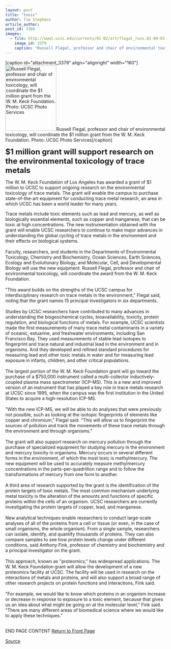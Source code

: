 ```yaml
---
layout: post
title: "toxic"
author: Tim Stephens
article_author: 
post_id: 3380
images:
  - file: http://www1.ucsc.edu/currents/01-02/art/flegal_russ.01-09-03.160.jpg
    image_id: 3379
    caption: "Russell Flegal, professor and chair of environmental toxicology, will coordinate the $1 million grant from the W. M. Keck Foundation. Photo: UCSC Photo Services"
---
```


[caption id="attachment_3379" align="alignright" width="160"]<a href="http://dev-ucsc-news.pantheonsite.io/wp-content/uploads/2001/09/flegal_russ.01-09-03.160.jpg"><img class="size-full wp-image-3379" src="http://dev-ucsc-news.pantheonsite.io/wp-content/uploads/2001/09/flegal_russ.01-09-03.160.jpg" alt="Russell Flegal, professor and chair of environmental toxicology, will coordinate the $1 million grant from the W. M. Keck Foundation. Photo: UCSC Photo Services" width="160" height="205" /></a>Russell Flegal, professor and chair of environmental toxicology, will coordinate the $1 million grant from the W. M. Keck Foundation. Photo: UCSC Photo Services[/caption]
<p>
  <font size="5"><b>$1 million grant will support research on the environmental toxicology of trace metals</b></font>
</p>
<p>
  The W. M. Keck Foundation of Los Angeles has awarded a grant of $1 million to UCSC to support ongoing research on the environmental toxicology of trace metals. The grant will enable the campus to purchase state-of-the-art equipment for conducting trace metal research, an area in which UCSC has been a world leader for many years.
</p>Trace metals include toxic elements such as lead and mercury, as well as biologically essential elements, such as copper and manganese, that can be toxic at high concentrations. The new instrumentation obtained with the grant will enable UCSC researchers to continue to make major advances in understanding the global cycling of trace metals in the environment and their effects on biological systems.<br>
<br>
Faculty, researchers, and students in the Departments of Environmental Toxicology, Chemistry and Biochemistry, Ocean Sciences, Earth Sciences, Ecology and Evolutionary Biology, and Molecular, Cell, and Developmental Biology will use the new equipment. Russell Flegal, professor and chair of environmental toxicology, will coordinate the award from the W. M. Keck Foundation.<br>
<br>
"This award builds on the strengths of the UCSC campus for interdisciplinary research on trace metals in the environment," Flegal said, noting that the grant names 15 principal investigators in six departments.<br>
<br>
Studies by UCSC researchers have contributed to many advances in understanding the biogeochemical cycles, bioavailability, toxicity, protein regulation, and biological functions of metals. For example, UCSC scientists made the first measurements of many trace metal contaminants in a variety of oceanic, estuarine, and freshwater environments, including San Francisco Bay. They used measurements of stable lead isotopes to fingerprint and trace natural and industrial lead in the environment and in organisms. And they developed and refined standard procedures for measuring lead and other toxic metals in water and for measuring lead exposure in infants, children, and other critical populations.<br>
<br>
The largest portion of the W. M. Keck Foundation grant will go toward the purchase of a $750,000 instrument called a multi-collector inductively-coupled plasma mass spectrometer (ICP-MS). This is a new and improved version of an instrument that has played a key role in trace metals research at UCSC since 1995, when the campus was the first institution in the United States to acquire a high-resolution ICP-MS.<br>
<br>
"With the new ICP-MS, we will be able to do analyses that were previously not possible, such as looking at the isotopic fingerprints of elements like copper and chromium," Flegal said. "This will allow us to fingerprint the sources of pollution and track the movements of these trace metals through the environment and through organisms."<br>
<br>
The grant will also support research on mercury pollution through the purchase of specialized equipment for studying mercury in the environment and mercury toxicity in organisms. Mercury occurs in several different forms in the environment, of which the most toxic is methylmercury. The new equipment will be used to accurately measure methylmercury concentrations in the parts-per-quadrillion range and to follow the transformations of mercury from one form to another.<br>
<br>
A third area of research supported by the grant is the identification of the protein targets of toxic metals. The most common mechanism underlying metal toxicity is the alteration of the amounts and functions of specific proteins within the cells of an organism. UCSC researchers are currently investigating the protein targets of copper, lead, and manganese.<br>
<br>
New analytical techniques enable researchers to conduct large-scale analyses of all of the proteins from a cell or tissue (or even, in the case of small organisms, the whole organism). From a single sample, researchers can isolate, identify, and quantify thousands of proteins. They can also compare samples to see how protein levels change under different conditions, said Anthony Fink, professor of chemistry and biochemistry and a principal investigator on the grant.<br>
<br>
This approach, known as "proteomics," has widespread applications. The W. M. Keck Foundation grant will allow the development of a new proteomics facility at UCSC. The facility will be used in research on the interactions of metals and proteins, and will also support a broad range of other research projects on protein functions and interactions, Fink said.<br>
<br>
"For example, we would like to know which proteins in an organism increase or decrease in response to exposure to a toxic element, because that gives us an idea about what might be going on at the molecular level," Fink said. "There are many different areas of biomedical science where we would like to apply these techniques."
<p>
  <br>
  END PAGE CONTENT <a href="../../index.html">Return to Front Page</a> <img align="bottom" alt=" " border="0" height="1" src="../../images/trans.gif" width="385">
</p>
<p><a href="http://www1.ucsc.edu/currents/01-02/09-03/toxic.html" title="Permalink to toxic">Source</a></p>
